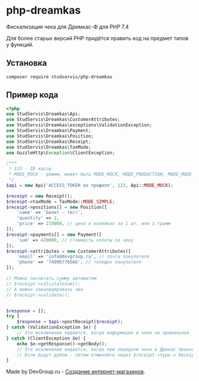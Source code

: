 # php-dreamkas
Фискализация чека для Дримкас-Ф для PHP 7.4

Для более старых версий PHP придётся править код на предмет типов у функций.

## Установка

```
composer require studservis/php-dreamkas
```

## Пример кода

```php
<?php
use StudServis\Dreamkas\Api;
use StudServis\Dreamkas\CustomerAttributes;
use StudServis\Dreamkas\exceptions\ValidationException;
use StudServis\Dreamkas\Payment;
use StudServis\Dreamkas\Position;
use StudServis\Dreamkas\Receipt;
use StudServis\Dreamkas\TaxMode;
use GuzzleHttp\Exception\ClientException;

/***
 * 123 - ID кассы
 * MODE_MOCK - режим, может быть MODE_MOCK, MODE_PRODUCTION, MODE_MODE_DEBUG
 */
$api = new Api('ACCESS_TOKEN из профиля', 123, Api::MODE_MOCK);

$receipt = new Receipt();
$receipt->taxMode = TaxMode::MODE_SIMPLE;
$receipt->positions[] = new Position([
    'name' => 'Билет - тест',
    'quantity' => 2,
    'price' => 210000, // цена в копейках за 1 шт. или 1 грамм
]);
$receipt->payments[] = new Payment([
    'sum' => 420000, // стоимость оплаты по чеку
]);
$receipt->attributes = new CustomerAttributes([
    'email' => 'info@devgroup.ru', // почта покупателя
    'phone' => '74996776566', // телефон покупателя
]);

// Можно посчитать сумму автоматом
// $receipt->calculateSum();
// А можно завалидировать чек
// $receipt->validate();


$response = [];
try {
    $response = $api->postReceipt($receipt);
} catch (ValidationException $e) {
    // Это исключение кидается, когда информация в чеке не правильная
} catch (ClientException $e) {
    echo $e->getResponse()->getBody();
    // Это исключение кидается, когда при передачи чека в Дрикас произошла ошибка. Лучше отправить чек ещё раз
    // Если будут дубли - потом отменяйте через $receipt->type = Receipt::TYPE_REFUND;
}

```

Made by DevGroup.ru - [Создание интернет-магазинов](https://devgroup.ru/services/internet-magazin).
